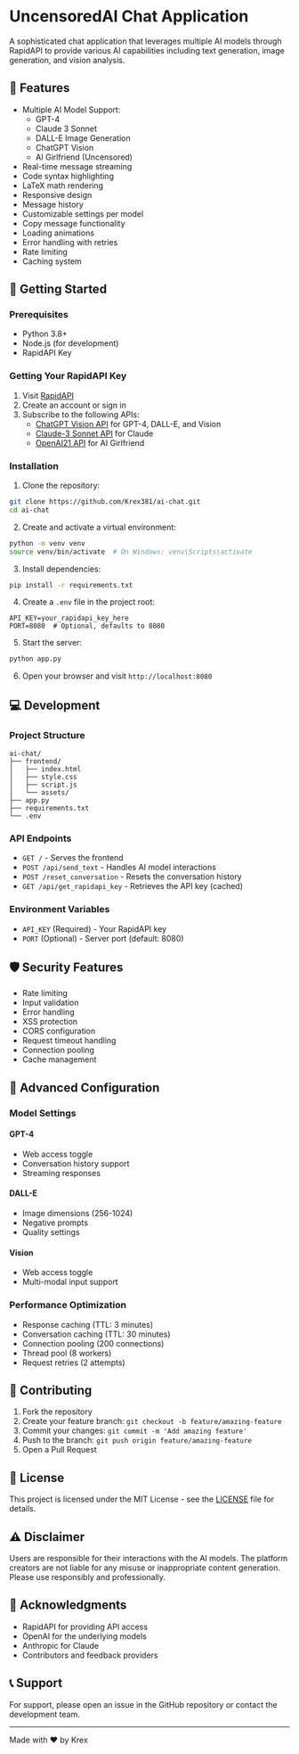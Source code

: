 # UncensoredAI Chat Application

A sophisticated chat application that leverages multiple AI models through RapidAPI to provide various AI capabilities including text generation, image generation, and vision analysis.

## 🌟 Features

- Multiple AI Model Support:
  - GPT-4
  - Claude 3 Sonnet
  - DALL-E Image Generation
  - ChatGPT Vision
  - AI Girlfriend (Uncensored)
- Real-time message streaming
- Code syntax highlighting
- LaTeX math rendering
- Responsive design
- Message history
- Customizable settings per model
- Copy message functionality
- Loading animations
- Error handling with retries
- Rate limiting
- Caching system

## 🚀 Getting Started

### Prerequisites

- Python 3.8+
- Node.js (for development)
- RapidAPI Key

### Getting Your RapidAPI Key

1. Visit [RapidAPI](https://rapidapi.com/)
2. Create an account or sign in
3. Subscribe to the following APIs:
   - [ChatGPT Vision API](https://rapidapi.com/rphrp1985/api/chatgpt-vision1) for GPT-4, DALL-E, and Vision
   - [Claude-3 Sonnet API](https://rapidapi.com/swift-api-swift-api-default/api/claude-3-5-sonnet) for Claude
   - [OpenAI21 API](https://rapidapi.com/rphrp1985/api/custom-chatbot-api) for AI Girlfriend

### Installation

1. Clone the repository:
```bash
git clone https://github.com/Krex381/ai-chat.git
cd ai-chat
```

2. Create and activate a virtual environment:
```bash
python -m venv venv
source venv/bin/activate  # On Windows: venv\Scripts\activate
```

3. Install dependencies:
```bash
pip install -r requirements.txt
```

4. Create a `.env` file in the project root:
```env
API_KEY=your_rapidapi_key_here
PORT=8080  # Optional, defaults to 8080
```

5. Start the server:
```bash
python app.py
```

6. Open your browser and visit `http://localhost:8080`

## 💻 Development

### Project Structure

```
ai-chat/
├── frontend/
│   ├── index.html
│   ├── style.css
│   ├── script.js
│   └── assets/
├── app.py
├── requirements.txt
└── .env
```

### API Endpoints

- `GET /` - Serves the frontend
- `POST /api/send_text` - Handles AI model interactions
- `POST /reset_conversation` - Resets the conversation history
- `GET /api/get_rapidapi_key` - Retrieves the API key (cached)

### Environment Variables

- `API_KEY` (Required) - Your RapidAPI key
- `PORT` (Optional) - Server port (default: 8080)

## 🛡️ Security Features

- Rate limiting
- Input validation
- Error handling
- XSS protection
- CORS configuration
- Request timeout handling
- Connection pooling
- Cache management

## 🔧 Advanced Configuration

### Model Settings

#### GPT-4
- Web access toggle
- Conversation history support
- Streaming responses

#### DALL-E
- Image dimensions (256-1024)
- Negative prompts
- Quality settings

#### Vision
- Web access toggle
- Multi-modal input support

### Performance Optimization

- Response caching (TTL: 3 minutes)
- Conversation caching (TTL: 30 minutes)
- Connection pooling (200 connections)
- Thread pool (8 workers)
- Request retries (2 attempts)

## 🤝 Contributing

1. Fork the repository
2. Create your feature branch: `git checkout -b feature/amazing-feature`
3. Commit your changes: `git commit -m 'Add amazing feature'`
4. Push to the branch: `git push origin feature/amazing-feature`
5. Open a Pull Request

## 📝 License

This project is licensed under the MIT License - see the [LICENSE](LICENSE) file for details.

## ⚠️ Disclaimer

Users are responsible for their interactions with the AI models. The platform creators are not liable for any misuse or inappropriate content generation. Please use responsibly and professionally.

## 🙏 Acknowledgments

- RapidAPI for providing API access
- OpenAI for the underlying models
- Anthropic for Claude
- Contributors and feedback providers

## 📞 Support

For support, please open an issue in the GitHub repository or contact the development team.

---
Made with ❤️ by Krex
